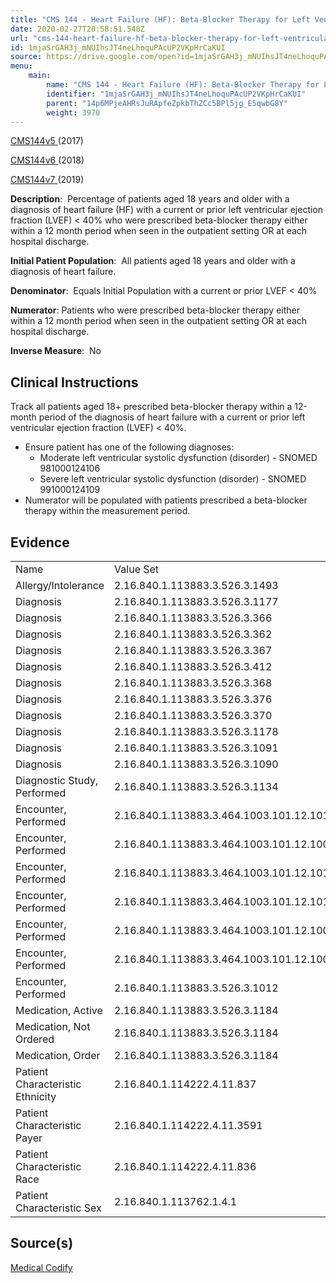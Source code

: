 ```yaml
---
title: "CMS 144 - Heart Failure (HF): Beta-Blocker Therapy for Left Ventricular Systolic Dysfunction (LVSD)"
date: 2020-02-27T20:58:51.548Z
url: "cms-144-heart-failure-hf-beta-blocker-therapy-for-left-ventricular-systolic-dysfunction-lvsd.md"
id: 1mjaSrGAH3j_mNUIhsJT4neLhoquPAcUP2VKpHrCaKUI
source: https://drive.google.com/open?id=1mjaSrGAH3j_mNUIhsJT4neLhoquPAcUP2VKpHrCaKUI
menu:
    main:
        name: "CMS 144 - Heart Failure (HF): Beta-Blocker Therapy for Left Ventricular Systolic Dysfunction (LVSD)"
        identifier: "1mjaSrGAH3j_mNUIhsJT4neLhoquPAcUP2VKpHrCaKUI"
        parent: "14p6MPjeAHRsJuRApfeZpkbThZCc5BPl5jg_E5qwbG8Y"
        weight: 3970
---
```

[CMS144v5 ](https://medicalcodify.com/eh/webchart.cgi?f=layoutnouser&func&module&tabmodule&name=RXDBmain&searchterm=CMS144&showresult=CMS144v5&showresulttype=Measure)(2017)

[CMS144v6 ](https://medicalcodify.com/eh/webchart.cgi?f=layoutnouser&func&module&tabmodule&name=RXDBmain&searchterm=CMS144&showresult=CMS144v6&showresulttype=Measure)(2018)

[CMS144v7 ](https://medicalcodify.com/eh/webchart.cgi?f=layoutnouser&func&module&tabmodule&name=RXDBmain&searchterm=CMS144&showresult=CMS144v7&showresulttype=Measure)(2019)



**Description**:  Percentage of patients aged 18 years and older with a diagnosis of heart failure (HF) with a current or prior left ventricular ejection fraction (LVEF) < 40% who were prescribed beta-blocker therapy either within a 12 month period when seen in the outpatient setting OR at each hospital discharge.

**Initial Patient Population**:  All patients aged 18 years and older with a diagnosis of heart failure.

**Denominator**:  Equals Initial Population with a current or prior LVEF < 40%

**Numerator**: Patients who were prescribed beta-blocker therapy either within a 12 month period when seen in the outpatient setting OR at each hospital discharge.

**Inverse Measure**:  No

## Clinical Instructions

Track all patients aged 18+ prescribed beta-blocker therapy within a 12-month period of the diagnosis of heart failure with a current or prior left ventricular ejection fraction (LVEF) < 40%.

* Ensure patient has one of the following diagnoses:
    * Moderate left ventricular systolic dysfunction (disorder) - SNOMED 981000124106
    * Severe left ventricular systolic dysfunction (disorder) - SNOMED 991000124109
* Numerator will be populated with patients prescribed a beta-blocker therapy within the measurement period.

## Evidence

<table>
  <tr>
    <td>Name</td>
    <td>Value Set</td>
  </tr>
  <tr>
    <td>Allergy/Intolerance</td>
    <td>2.16.840.1.113883.3.526.3.1493</td>
  </tr>
  <tr>
    <td>Diagnosis</td>
    <td>2.16.840.1.113883.3.526.3.1177</td>
  </tr>
  <tr>
    <td>Diagnosis</td>
    <td>2.16.840.1.113883.3.526.3.366</td>
  </tr>
  <tr>
    <td>Diagnosis</td>
    <td>2.16.840.1.113883.3.526.3.362</td>
  </tr>
  <tr>
    <td>Diagnosis</td>
    <td>2.16.840.1.113883.3.526.3.367</td>
  </tr>
  <tr>
    <td>Diagnosis</td>
    <td>2.16.840.1.113883.3.526.3.412</td>
  </tr>
  <tr>
    <td>Diagnosis</td>
    <td>2.16.840.1.113883.3.526.3.368</td>
  </tr>
  <tr>
    <td>Diagnosis</td>
    <td>2.16.840.1.113883.3.526.3.376</td>
  </tr>
  <tr>
    <td>Diagnosis</td>
    <td>2.16.840.1.113883.3.526.3.370</td>
  </tr>
  <tr>
    <td>Diagnosis</td>
    <td>2.16.840.1.113883.3.526.3.1178</td>
  </tr>
  <tr>
    <td>Diagnosis</td>
    <td>2.16.840.1.113883.3.526.3.1091</td>
  </tr>
  <tr>
    <td>Diagnosis</td>
    <td>2.16.840.1.113883.3.526.3.1090</td>
  </tr>
  <tr>
    <td>Diagnostic Study, Performed</td>
    <td>2.16.840.1.113883.3.526.3.1134</td>
  </tr>
  <tr>
    <td>Encounter, Performed</td>
    <td>2.16.840.1.113883.3.464.1003.101.12.1014</td>
  </tr>
  <tr>
    <td>Encounter, Performed</td>
    <td>2.16.840.1.113883.3.464.1003.101.12.1007</td>
  </tr>
  <tr>
    <td>Encounter, Performed</td>
    <td>2.16.840.1.113883.3.464.1003.101.12.1016</td>
  </tr>
  <tr>
    <td>Encounter, Performed</td>
    <td>2.16.840.1.113883.3.464.1003.101.12.1012</td>
  </tr>
  <tr>
    <td>Encounter, Performed</td>
    <td>2.16.840.1.113883.3.464.1003.101.12.1001</td>
  </tr>
  <tr>
    <td>Encounter, Performed</td>
    <td>2.16.840.1.113883.3.464.1003.101.12.1008</td>
  </tr>
  <tr>
    <td>Encounter, Performed</td>
    <td>2.16.840.1.113883.3.526.3.1012</td>
  </tr>
  <tr>
    <td>Medication, Active</td>
    <td>2.16.840.1.113883.3.526.3.1184</td>
  </tr>
  <tr>
    <td>Medication, Not Ordered</td>
    <td>2.16.840.1.113883.3.526.3.1184</td>
  </tr>
  <tr>
    <td>Medication, Order</td>
    <td>2.16.840.1.113883.3.526.3.1184</td>
  </tr>
  <tr>
    <td>Patient Characteristic Ethnicity</td>
    <td>2.16.840.1.114222.4.11.837</td>
  </tr>
  <tr>
    <td>Patient Characteristic Payer</td>
    <td>2.16.840.1.114222.4.11.3591</td>
  </tr>
  <tr>
    <td>Patient Characteristic Race</td>
    <td>2.16.840.1.114222.4.11.836</td>
  </tr>
  <tr>
    <td>Patient Characteristic Sex</td>
    <td>2.16.840.1.113762.1.4.1</td>
  </tr>
</table>

## Source(s)

[Medical Codify](https://medicalcodify.com/eh/?f=layoutnouser&func&name=RXDBmain&module&tabmodule&searchterm=CMS144&Submit=Search&icd9search=1&icd10search=1&icd10pcssearch=1&snomedsearch=1&loincsearch=1&labcorpsearch=1&questsearch=1&rxnormsearch=1&hcpcssearch=1&ndcsearch=1&cvxsearch=1&vissearch=1&vssearch=1&meassearch=1&pcssearch=1&fdbsearch=1&fdbnamesearch=1&fullsearch&flowsheet)

